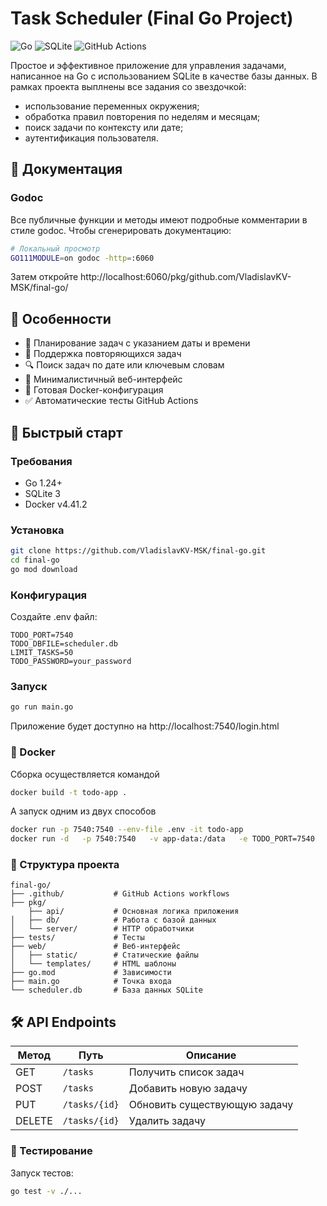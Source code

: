 # Task Scheduler (Final Go Project)

![Go](https://img.shields.io/badge/Go-1.24-blue)
![SQLite](https://img.shields.io/badge/SQLite-3-lightgrey)
![GitHub Actions](https://img.shields.io/badge/GitHub_Actions-passing-brightgreen)

Простое и эффективное приложение для управления задачами, написанное на Go с использованием SQLite в качестве базы данных.
В рамках проекта выплнены все задания со звездочкой:

- использование переменных окружения;
- обработка правил повторения по неделям и месяцам;
- поиск задачи по контексту или дате;
- аутентификация пользователя.

## 📖 Документация

### Godoc
Все публичные функции и методы имеют подробные комментарии в стиле godoc. Чтобы сгенерировать документацию:


```bash
# Локальный просмотр
GO111MODULE=on godoc -http=:6060
```
Затем откройте http://localhost:6060/pkg/github.com/VladislavKV-MSK/final-go/

## 📌 Особенности

- 📅 Планирование задач с указанием даты и времени
- 🔄 Поддержка повторяющихся задач
- 🔍 Поиск задач по дате или ключевым словам
- 📱 Минималистичный веб-интерфейс
- 🐳 Готовая Docker-конфигурация
- ✅ Автоматические тесты GitHub Actions

## 🚀 Быстрый старт

### Требования
- Go 1.24+
- SQLite 3
- Docker v4.41.2
  
### Установка
```bash
git clone https://github.com/VladislavKV-MSK/final-go.git
cd final-go
go mod download
```

### Конфигурация
Создайте .env файл:
```
TODO_PORT=7540
TODO_DBFILE=scheduler.db 
LIMIT_TASKS=50
TODO_PASSWORD=your_password
```
### Запуск
```bash
go run main.go
```
Приложение будет доступно на http://localhost:7540/login.html

### 🐳 Docker
Сборка осуществляется командой 
```bash
docker build -t todo-app .
```
А запуск одним из двух способов
```bash
docker run -p 7540:7540 --env-file .env -it todo-app
docker run -d   -p 7540:7540   -v app-data:/data   -e TODO_PORT=7540   -e TODO_DBFILE=/data/scheduler.db   -e LIMIT_TASKS=50   -e TODO_PASSWORD=your_password -it todo-app
```

### 📂 Структура проекта
```text
final-go/
├── .github/           # GitHub Actions workflows
├── pkg/
    ├── api/           # Основная логика приложения
│   ├── db/            # Работа с базой данных
│   └── server/        # HTTP обработчики
├── tests/             # Тесты
├── web/               # Веб-интерфейс
│   ├── static/        # Статические файлы
│   └── templates/     # HTML шаблоны
├── go.mod             # Зависимости
├── main.go            # Точка входа
└── scheduler.db       # База данных SQLite
```
## 🛠️ API Endpoints

| Метод  | Путь           | Описание                      |
|--------|----------------|-------------------------------|
| GET    | `/tasks`       | Получить список задач         |
| POST   | `/tasks`       | Добавить новую задачу         |
| PUT    | `/tasks/{id}`  | Обновить существующую задачу  |
| DELETE | `/tasks/{id}`  | Удалить задачу                |


### 🤖 Тестирование
Запуск тестов:

```bash
go test -v ./...
```



